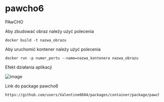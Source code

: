 # pawcho6
PAwCHO 

Aby zbudować obraz należy użyć polecenia 

```
docker build -t nazwa_obrazu
```

Aby uruchomić kontener należy użyć polecenia

```
docker run -p numer_portu --name=nazwa_kontenera nazwa_obrazu
```

Efekt działania aplikacji

![image](https://github.com/Valentine0604/pawcho6/assets/106283972/3e0bc1c5-f76b-444e-b435-5bc423def006)


Link do package pawcho6
```
https://github.com/users/Valentine0604/packages/container/package/pawcho6
```
